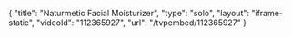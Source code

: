 {
    "title": "Naturmetic Facial Moisturizer",
    "type": "solo",
    "layout": "iframe-static",
    "videoId": "112365927",
    "url": "\/tvpembed\/112365927"
}